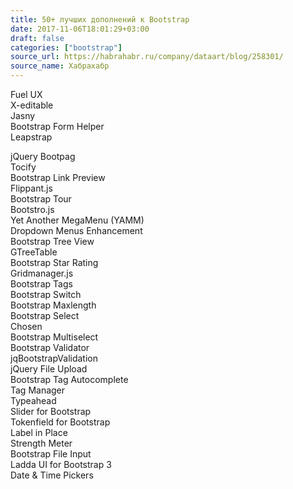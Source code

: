 ```yaml
---
title: 50+ лучших дополнений к Bootstrap
date: 2017-11-06T18:01:29+03:00
draft: false
categories: ["bootstrap"]
source_url: https://habrahabr.ru/company/dataart/blog/258301/
source_name: Хабрахабр
---
```

Fuel UX  
X-editable  
Jasny  
Bootstrap Form Helper  
Leapstrap  

<!--more-->

jQuery Bootpag  
Tocify  
Bootstrap Link Preview  
Flippant.js  
Bootstrap Tour  
Bootstro.js  
Yet Another MegaMenu (YAMM)  
Dropdown Menus Enhancement  
Bootstrap Tree View  
GTreeTable  
Bootstrap Star Rating  
Gridmanager.js  
Bootstrap Tags  
Bootstrap Switch  
Bootstrap Maxlength  
Bootstrap Select  
Chosen  
Bootstrap Multiselect  
Bootstrap Validator  
jqBootstrapValidation  
jQuery File Upload  
Bootstrap Tag Autocomplete  
Tag Manager  
Typeahead  
Slider for Bootstrap  
Tokenfield for Bootstrap  
Label in Place  
Strength Meter  
Bootstrap File Input  
Ladda UI for Bootstrap 3  
Date & Time Pickers  
